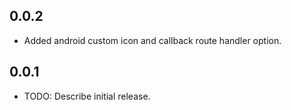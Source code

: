 ## 0.0.2

- Added android custom icon and callback route handler option.

## 0.0.1

- TODO: Describe initial release.
